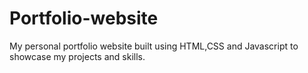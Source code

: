 # Portfolio-website
My personal portfolio website built using HTML,CSS and Javascript to showcase my projects and skills.
